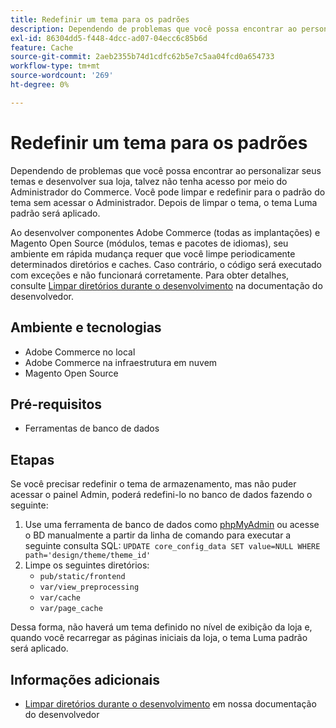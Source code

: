 ```yaml
---
title: Redefinir um tema para os padrões
description: Dependendo de problemas que você possa encontrar ao personalizar seus temas e desenvolver sua loja, talvez não tenha acesso por meio do Administrador do Commerce. Você pode limpar e redefinir para o padrão do tema sem acessar o Administrador. Depois de limpar o tema, o tema Luma padrão será aplicado.
exl-id: 86304dd5-f448-4dcc-ad07-04ecc6c85b6d
feature: Cache
source-git-commit: 2aeb2355b74d1cdfc62b5e7c5aa04fcd0a654733
workflow-type: tm+mt
source-wordcount: '269'
ht-degree: 0%

---
```


# Redefinir um tema para os padrões

Dependendo de problemas que você possa encontrar ao personalizar seus temas e desenvolver sua loja, talvez não tenha acesso por meio do Administrador do Commerce. Você pode limpar e redefinir para o padrão do tema sem acessar o Administrador. Depois de limpar o tema, o tema Luma padrão será aplicado.

Ao desenvolver componentes Adobe Commerce (todas as implantações) e Magento Open Source (módulos, temas e pacotes de idiomas), seu ambiente em rápida mudança requer que você limpe periodicamente determinados diretórios e caches. Caso contrário, o código será executado com exceções e não funcionará corretamente. Para obter detalhes, consulte [Limpar diretórios durante o desenvolvimento](https://developer.adobe.com/commerce/php/development/components/clear-directories/) na documentação do desenvolvedor.

## Ambiente e tecnologias

* Adobe Commerce no local
* Adobe Commerce na infraestrutura em nuvem
* Magento Open Source

## Pré-requisitos

* Ferramentas de banco de dados

## Etapas

Se você precisar redefinir o tema de armazenamento, mas não puder acessar o painel Admin, poderá redefini-lo no banco de dados fazendo o seguinte:

1. Use uma ferramenta de banco de dados como [phpMyAdmin](https://experienceleague.adobe.com/en/docs/commerce-operations/installation-guide/prerequisites/optional-software#phpmyadmin) ou acesse o BD manualmente a partir da linha de comando para executar a seguinte consulta SQL: `UPDATE core_config_data SET value=NULL WHERE path='design/theme/theme_id'`
1. Limpe os seguintes diretórios:
   * `pub/static/frontend`
   * `var/view_preprocessing`
   * `var/cache`
   * `var/page_cache`

Dessa forma, não haverá um tema definido no nível de exibição da loja e, quando você recarregar as páginas iniciais da loja, o tema Luma padrão será aplicado.

## Informações adicionais

* [Limpar diretórios durante o desenvolvimento](https://developer.adobe.com/commerce/php/development/components/clear-directories/) em nossa documentação do desenvolvedor
